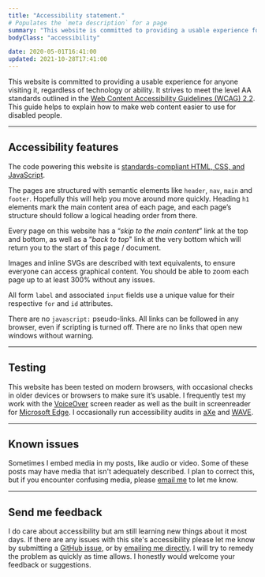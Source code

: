 ```yaml
---
title: "Accessibility statement."
# Populates the `meta description` for a page
summary: "This website is committed to providing a usable experience for anyone visiting it, regardless of technology or ability."
bodyClass: "accessibility"

date: 2020-05-01T16:41:00
updated: 2021-10-28T17:41:00
---
```


This website is committed to providing a usable experience for anyone visiting it, regardless of technology or ability. It strives to meet the level AA standards outlined in the [Web Content Accessibility Guidelines (WCAG) 2.2](https://www.w3.org/TR/WCAG22/). This guide helps to explain how to make web content easier to use for disabled people.

---

## Accessibility features

The code powering this website is [standards-compliant HTML, CSS, and JavaScript](https://www.w3.org/standards/).

The pages are structured with semantic elements like <code>header</code>, <code>nav</code>, <code>main</code> and <code>footer</code>. Hopefully this will help you move around more quickly. Heading <code>h1</code> elements mark the main content area of each page, and each page’s structure should follow a logical heading order from there.

Every page on this website has a “*skip to the main content*” link at the top and bottom, as well as a “*back to top*" link at the very bottom which will return you to the start of this page / document.

Images and inline SVGs are described with text equivalents, to ensure everyone can access graphical content. You should be able to zoom each page up to at least 300% without any issues.

All form <code>label</code> and associated <code>input</code> fields use a unique value for their respective <code>for</code> and <code>id</code> attributes.

There are no <code>javascript:</code> pseudo-links. All links can be followed in any browser, even if scripting is turned off. There are no links that open new windows without warning.

---

## Testing

This website has been tested on modern browsers, with occasional checks in older devices or browsers to make sure it’s usable. I frequently test my work with the [VoiceOver](https://www.apple.com/accessibility/vision/) screen reader as well as the built in screenreader for [Microsoft Edge](https://support.microsoft.com/en-us/microsoft-edge/accessibility-features-in-microsoft-edge-4c696192-338e-9465-b2cd-bd9b698ad19a). I occasionally run accessibility audits in [aXe](https://www.deque.com/axe/) and [WAVE](https://wave.webaim.org/).

---

## Known issues

Sometimes I embed media in my posts, like audio or video. Some of these posts may have media that isn't adequately described. I plan to correct this, but if you encounter confusing media, please [email me](/contact) to let me know.

---

## Send me feedback

I do care about accessibility but am still learning new things about it most days. If there are any issues with this site's accessibility please let me know by submitting a [GitHub issue](https://github.com/brootaylor/brootaylor-v2/issues), or by [emailing me directly](/contact). I will try to remedy the problem as quickly as time allows. I honestly would welcome your feedback or suggestions.
